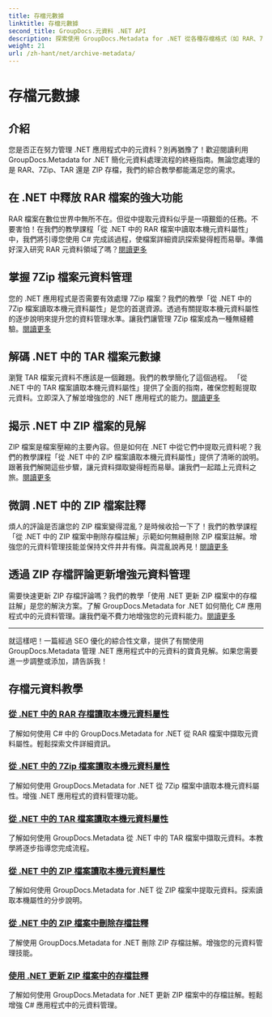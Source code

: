 ```yaml
---
title: 存檔元數據
linktitle: 存檔元數據
second_title: GroupDocs.元資料 .NET API
description: 探索使用 GroupDocs.Metadata for .NET 從各種存檔格式（如 RAR、7Zip、TAR 和 ZIP）中提取和管理元資料屬性的教學。
weight: 21
url: /zh-hant/net/archive-metadata/
---
```


# 存檔元數據


## 介紹

您是否正在努力管理 .NET 應用程式中的元資料？別再猶豫了！歡迎閱讀利用 GroupDocs.Metadata for .NET 簡化元資料處理流程的終極指南。無論您處理的是 RAR、7Zip、TAR 還是 ZIP 存檔，我們的綜合教學都能滿足您的需求。

## 在 .NET 中釋放 RAR 檔案的強大功能

RAR 檔案在數位世界中無所不在。但從中提取元資料似乎是一項艱鉅的任務。不要害怕！在我們的教學課程「從 .NET 中的 RAR 檔案中讀取本機元資料屬性」中，我們將引導您使用 C# 完成該過程，使檔案詳細資訊探索變得輕而易舉。準備好深入研究 RAR 元資料領域了嗎？[閱讀更多](./read-native-metadata-rar-archives/)

## 掌握 7Zip 檔案元資料管理

您的 .NET 應用程式是否需要有效處理 7Zip 檔案？我們的教學「從 .NET 中的 7Zip 檔案讀取本機元資料屬性」是您的首選資源。透過有關提取本機元資料屬性的逐步說明來提升您的資料管理水準。讓我們讓管理 7Zip 檔案成為一種無縫體驗。[閱讀更多](./read-native-metadata-7zip-archives/)

## 解碼 .NET 中的 TAR 檔案元數據

瀏覽 TAR 檔案元資料不應該是一個難題。我們的教學簡化了這個過程。 「從 .NET 中的 TAR 檔案讀取本機元資料屬性」提供了全面的指南，確保您輕鬆提取元資料。立即深入了解並增強您的 .NET 應用程式的能力。[閱讀更多](./read-native-metadata-tar-archives/)

## 揭示 .NET 中 ZIP 檔案的見解

ZIP 檔案是檔案壓縮的主要內容。但是如何在 .NET 中從它們中提取元資料呢？我們的教學課程「從 .NET 中的 ZIP 檔案讀取本機元資料屬性」提供了清晰的說明。跟著我們解開這些步驟，讓元資料擷取變得輕而易舉。讓我們一起踏上元資料之旅。[閱讀更多](./read-native-metadata-zip-archives/)

## 微調 .NET 中的 ZIP 檔案註釋

煩人的評論是否讓您的 ZIP 檔案變得混亂？是時候收拾一下了！我們的教學課程「從 .NET 中的 ZIP 檔案中刪除存檔註解」示範如何無縫刪除 ZIP 檔案註解。增強您的元資料管理技能並保持文件井井有條。與混亂說再見！[閱讀更多](./remove-archive-comment-zip-files/)

## 透過 ZIP 存檔評論更新增強元資料管理

需要快速更新 ZIP 存檔評論嗎？我們的教學「使用 .NET 更新 ZIP 檔案中的存檔註解」是您的解決方案。了解 GroupDocs.Metadata for .NET 如何簡化 C# 應用程式中的元資料管理。讓我們毫不費力地增強您的元資料能力。[閱讀更多](./update-archive-comment-zip-files/)

---

就這樣吧！一篇經過 SEO 優化的綜合性文章，提供了有關使用 GroupDocs.Metadata 管理 .NET 應用程式中的元資料的寶貴見解。如果您需要進一步調整或添加，請告訴我！
## 存檔元資料教學
### [從 .NET 中的 RAR 存檔讀取本機元資料屬性](./read-native-metadata-rar-archives/)
了解如何使用 C# 中的 GroupDocs.Metadata for .NET 從 RAR 檔案中擷取元資料屬性。輕鬆探索文件詳細資訊。
### [從 .NET 中的 7Zip 檔案讀取本機元資料屬性](./read-native-metadata-7zip-archives/)
了解如何使用 GroupDocs.Metadata for .NET 從 7Zip 檔案中讀取本機元資料屬性。增強 .NET 應用程式的資料管理功能。
### [從 .NET 中的 TAR 檔案讀取本機元資料屬性](./read-native-metadata-tar-archives/)
了解如何使用 GroupDocs.Metadata 從 .NET 中的 TAR 檔案中擷取元資料。本教學將逐步指導您完成流程。
### [從 .NET 中的 ZIP 檔案讀取本機元資料屬性](./read-native-metadata-zip-archives/)
了解如何使用 GroupDocs.Metadata for .NET 從 ZIP 檔案中提取元資料。探索讀取本機屬性的分步說明。
### [從 .NET 中的 ZIP 檔案中刪除存檔註釋](./remove-archive-comment-zip-files/)
了解使用 GroupDocs.Metadata for .NET 刪除 ZIP 存檔註解。增強您的元資料管理技能。
### [使用 .NET 更新 ZIP 檔案中的存檔註釋](./update-archive-comment-zip-files/)
了解如何使用 GroupDocs.Metadata for .NET 更新 ZIP 檔案中的存檔註解。輕鬆增強 C# 應用程式中的元資料管理。